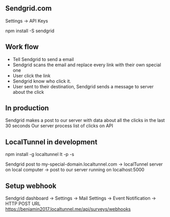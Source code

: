 ## Sendgrid.com
  Settings -> API Keys

  npm install -S sendgrid

## Work flow
  - Tell Sendgrid to send a email
  - Sendgrid scans the email and replace every link with their own special one
  - User click the link
  - Sendgrid know who click it.
  - User sent to their destination, Sendgrid sends a message to server about the click


## In production
  Sendgrid makes a post to our server with data about all the clicks in the last 30 seconds 
  Our server process list of clicks on API
  

## LocalTunnel in development
  npm install -g localtunnel
  lt -p <localport> -s <my-special-domain>

  Sendgrid post to my-special-domain.localtunnel.com 
      -> localTunnel server on local computer
        ->  post to our server running on localhost:5000 
  
## Setup webhook
  Sendgrid dashboard -> Settings -> Mail Settings -> Event Notification -> HTTP POST URL
    https://benjamin2017.localtunnel.me/api/surveys/webhooks
